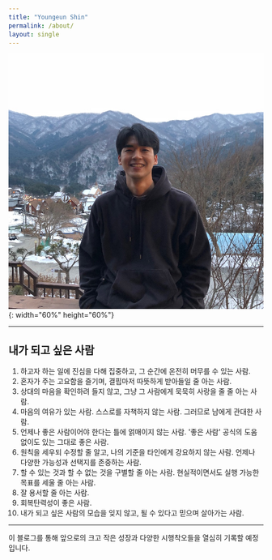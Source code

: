 ```yaml
---
title: "Youngeun Shin"
permalink: /about/
layout: single
---
```


  
![jpg](/assets/images/my.jpg "내사진"){: width="60%" height="60%"}  
    
---

## 내가 되고 싶은 사람  

1. 하고자 하는 일에 진심을 다해 집중하고, 그 순간에 온전히 머무를 수 있는 사람.  
2. 혼자가 주는 고요함을 즐기며, 결핍마저 따뜻하게 받아들일 줄 아는 사람.  
3. 상대의 마음을 확인하려 들지 않고, 그냥 그 사람에게 묵묵히 사랑을 줄 줄 아는 사람.  
4. 마음의 여유가 있는 사람. 스스로를 자책하지 않는 사람. 그러므로 남에게 관대한 사람.  
5. 언제나 좋은 사람이어야 한다는 틀에 얽매이지 않는 사람. '좋은 사람' 공식의 도움 없이도 있는 그대로 좋은 사람.  
6. 원칙을 세우되 수정할 줄 알고, 나의 기준을 타인에게 강요하지 않는 사람. 언제나 다양한 가능성과 선택지를 존중하는 사람.  
7. 할 수 있는 것과 할 수 없는 것을 구별할 줄 아는 사람. 현실적이면서도 실행 가능한 목표를 세울 줄 아는 사람.  
8. 잘 용서할 줄 아는 사람.  
9. 회복탄력성이 좋은 사람.  
10. 내가 되고 싶은 사람의 모습을 잊지 않고, 될 수 있다고 믿으며 살아가는 사람.

---

이 블로그를 통해 앞으로의 크고 작은 성장과 다양한 시행착오들을 열심히 기록할 예정입니다.  





